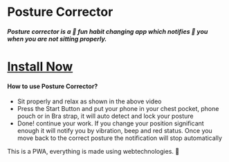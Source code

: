  # Posture Corrector
 ##### Posture corrector is a 👦 fun habit changing app which notifies  📳 you when you are not sitting properly.


# [Install Now](https://www.posturecorrector.app/)

#### How to use Posture Corrector?
- Sit properly and relax as shown in the above video
- Press the Start Button and put your phone in your chest pocket, phone pouch or in Bra strap, it will auto detect and lock your posture
- Done! continue your work. If you change your position significant enough it will notify you by vibration, beep and red status. Once you move back to the correct posture the notification will stop automatically

This is a PWA, everything is made using webtechnologies. 🍄 
